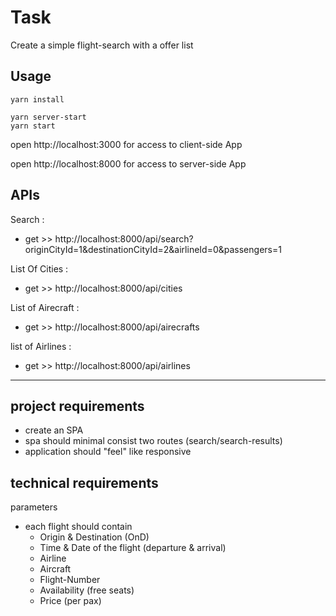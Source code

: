 # Task

Create a simple flight-search with a offer list

## Usage

```
yarn install
```

```
yarn server-start
yarn start
```
open http://localhost:3000  for access  to client-side App

open http://localhost:8000  for access  to server-side App


## APIs

 Search :
 - get >>  http://localhost:8000/api/search?originCityId=1&destinationCityId=2&airlineId=0&passengers=1

List Of Cities :
- get >>  http://localhost:8000/api/cities

List of Airecraft :
- get >>  http://localhost:8000/api/airecrafts

list of Airlines :
- get >>  http://localhost:8000/api/airlines



-------------------------------------------------------
## project requirements

- create an SPA
- spa should minimal consist two routes (search/search-results)
- application should "feel" like responsive

## technical requirements





parameters 
  - each flight should contain
    - Origin & Destination (OnD)
    - Time & Date of the flight (departure & arrival)
    - Airline
    - Aircraft
    - Flight-Number
    - Availability (free seats)
    - Price (per pax)



